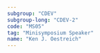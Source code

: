```yaml
---
subgroup: "CDEV"
subgroup-long: "CDEV-2"
code: "MS05"
tag: "Minisymposium Speaker"
name: "Ken J. Oestreich"
---
```

